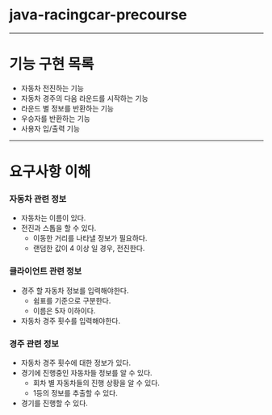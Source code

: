 # java-racingcar-precourse

---

# 기능 구현 목록

- 자동차 전진하는 기능
- 자동차 경주의 다음 라운드를 시작하는 기능
- 라운드 별 정보를 반환하는 기능
- 우승자를 반환하는 기능
- 사용자 입/출력 기능

--- 
# 요구사항 이해

### 자동차 관련 정보

- 자동차는 이름이 있다.
- 전진과 스톱을 할 수 있다.
  - 이동한 거리를 나타낼 정보가 필요하다.
  - 랜덤한 값이 4 이상 일 경우, 전진한다.

### 클라이언트 관련 정보

- 경주 할 자동차 정보를 입력해야한다.
  - 쉼표를 기준으로 구분한다. 
  - 이름은 5자 이하이다.
- 자동차 경주 횟수를 입력해야한다.

### 경주 관련 정보

- 자동차 경주 횟수에 대한 정보가 있다.
- 경기에 진행중인 자동차들 정보를 알 수 있다.
  - 회차 별 자동차들의 진행 상황을 알 수 있다. 
  - 1등의 정보를 추출할 수 있다.
- 경기를 진행할 수 있다.